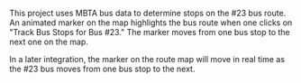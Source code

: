 This project uses MBTA bus data to determine stops on the #23 bus route. An animated marker on the map highlights the bus route when one clicks on "Track Bus Stops for Bus #23." The marker moves from one bus stop to the next one on the map.

In a later integration, the marker on the route map will move in real time as the #23 bus moves from one bus stop to the next.
